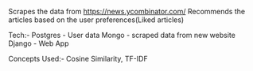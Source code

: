 Scrapes the data from https://news.ycombinator.com/
Recommends the articles based on the user preferences(Liked articles)

Tech:- 
Postgres - User data
Mongo - scraped data from new website
Django - Web App


Concepts Used:- Cosine Similarity, TF-IDF
